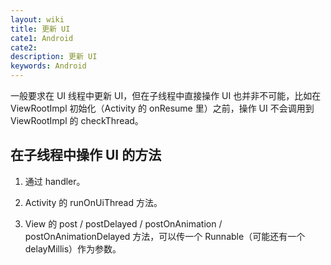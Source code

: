 ```yaml
---
layout: wiki
title: 更新 UI
cate1: Android
cate2:
description: 更新 UI
keywords: Android
---
```


一般要求在 UI 线程中更新 UI，但在子线程中直接操作 UI 也并非不可能，比如在 ViewRootImpl 初始化（Activity 的 onResume 里）之前，操作 UI 不会调用到 ViewRootImpl 的 checkThread。

## 在子线程中操作 UI 的方法

1. 通过 handler。

2. Activity 的 runOnUiThread 方法。

3. View 的 post / postDelayed / postOnAnimation / postOnAnimationDelayed 方法，可以传一个 Runnable（可能还有一个 delayMillis）作为参数。
